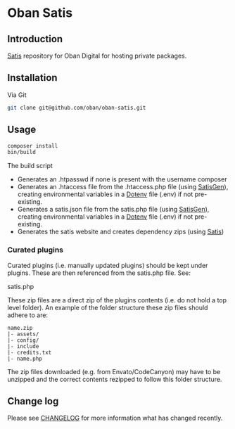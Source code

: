 # Oban Satis

## Introduction

[Satis] repository for Oban Digital for hosting private packages.

## Installation

Via Git

``` bash
git clone git@github.com/oban/oban-satis.git
```

## Usage

``` bash
composer install
bin/build
```

The build script

- Generates an .htpasswd if none is present with the username composer
- Generates an .htaccess file from the .htaccess.php file (using [SatisGen]), creating environmental variables in a [Dotenv] file (.env) if not pre-existing.
- Generates a satis.json file from the satis.php file (using [SatisGen]), creating environmental variables in a [Dotenv] file (.env) if not pre-existing.
- Generates the satis website and creates dependency zips (using [Satis])

### Curated plugins

Curated plugins (i.e. manually updated plugins) should be kept under plugins. These are then referenced from the satis.php file. See:

satis.php

These zip files are a direct zip of the plugins contents (i.e. do not hold a top level folder). An example of the folder structure these zip files should adhere to are:

    name.zip
    |- assets/
    |- config/
    |- include
    |- credits.txt
    |- name.php
    
The zip files downloaded (e.g. from Envato/CodeCanyon) may have to be unzipped and the correct contents rezipped to follow this folder structure.

## Change log

Please see [CHANGELOG] for more information what has changed recently.

[Satis]: https://getcomposer.org/doc/articles/handling-private-packages-with-satis.md#satis
[SatisGen]: https://github.com/markchalloner/satisgen
[Dotenv]: https://github.com/vlucas/phpdotenv
[CHANGELOG]: CHANGELOG.md

